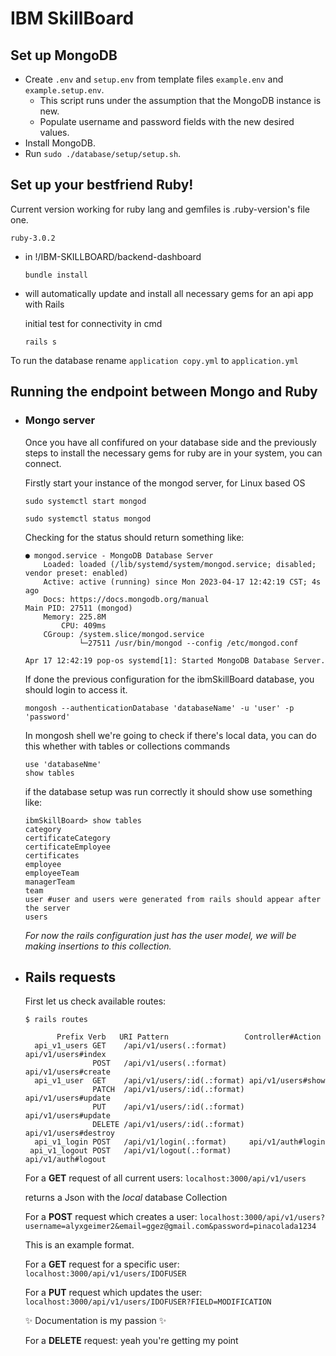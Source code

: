 # IBM SkillBoard

## Set up MongoDB

- Create `.env` and `setup.env` from template files `example.env` and `example.setup.env`.
    - This script runs under the assumption that the MongoDB instance is new.
    - Populate username and password fields with the new desired values.
- Install MongoDB.
- Run `sudo ./database/setup/setup.sh`.

## Set up your bestfriend Ruby!
Current version working for ruby lang and gemfiles is .ruby-version's file one.

`ruby-3.0.2`

- in !/IBM-SKILLBOARD/backend-dashboard

    `bundle install` 


- will automatically update and install all necessary gems for an api app with Rails

    initial test for connectivity in cmd

    `rails s`

To run the database rename `application copy.yml` to `application.yml`

## Running the endpoint between Mongo and Ruby
- ### Mongo server
    Once you have all confifured on your database side and the previously steps to install the necessary gems for ruby are in your system, you can connect.

    Firstly start your instance of the mongod server, for Linux based OS
    ```Shell
    sudo systemctl start mongod

    sudo systemctl status mongod
    ```
    Checking for the status should return something like:

    ```Shell
    ● mongod.service - MongoDB Database Server
        Loaded: loaded (/lib/systemd/system/mongod.service; disabled; vendor preset: enabled)
        Active: active (running) since Mon 2023-04-17 12:42:19 CST; 4s ago
        Docs: https://docs.mongodb.org/manual
    Main PID: 27511 (mongod)
        Memory: 225.8M
            CPU: 409ms
        CGroup: /system.slice/mongod.service
                └─27511 /usr/bin/mongod --config /etc/mongod.conf

    Apr 17 12:42:19 pop-os systemd[1]: Started MongoDB Database Server.
    ```
    If done the previous configuration for the ibmSkillBoard database, you should login to access it.

    ```Shell
    mongosh --authenticationDatabase 'databaseName' -u 'user' -p 'password'
    ```
    In mongosh shell we're going to check if there's local data, you can do this whether with tables or collections commands

    ```Shell
    use 'databaseNme'
    show tables
    ```
    if the database setup was run correctly it should show use something like:
    ```Shell
    ibmSkillBoard> show tables
    category
    certificateCategory
    certificateEmployee
    certificates
    employee
    employeeTeam
    managerTeam
    team
    user #user and users were generated from rails should appear after the server
    users
    ```
    *For now the rails configuration just has the user model, we will be making insertions to this collection.*
- ## Rails requests
  First let us check available routes:
  ```Shell
  $ rails routes

         Prefix Verb   URI Pattern                 Controller#Action
    api_v1_users GET    /api/v1/users(.:format)     api/v1/users#index
                 POST   /api/v1/users(.:format)     api/v1/users#create
    api_v1_user  GET    /api/v1/users/:id(.:format) api/v1/users#show
                 PATCH  /api/v1/users/:id(.:format) api/v1/users#update
                 PUT    /api/v1/users/:id(.:format) api/v1/users#update
                 DELETE /api/v1/users/:id(.:format) api/v1/users#destroy
    api_v1_login POST   /api/v1/login(.:format)     api/v1/auth#login
   api_v1_logout POST   /api/v1/logout(.:format)    api/v1/auth#logout
  ```
  For a **GET** request of all current users:
  `localhost:3000/api/v1/users`
  
  returns a Json with the *local* database Collection

    For a **POST** request which creates a user: `localhost:3000/api/v1/users?username=alyxgeimer2&email=ggez@gmail.com&password=pinacolada1234`
    
    This is an example format.

    For a **GET** request for a specific user: `localhost:3000/api/v1/users/IDOFUSER`

    For a **PUT** request which updates the user: `localhost:3000/api/v1/users/IDOFUSER?FIELD=MODIFICATION`

    ✨ Documentation is my passion ✨

    For a **DELETE** request: yeah you're getting my point
